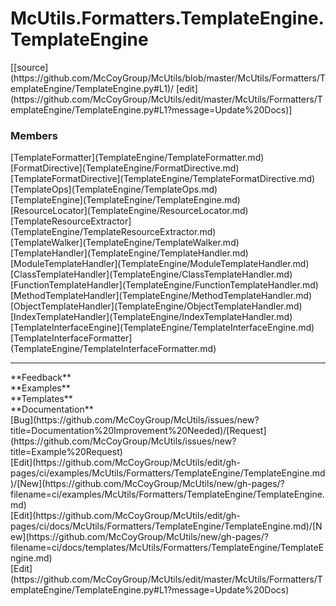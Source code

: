 # <a id="McUtils.Formatters.TemplateEngine.TemplateEngine">McUtils.Formatters.TemplateEngine.TemplateEngine</a> 
<div class="docs-source-link" markdown="1">
[[source](https://github.com/McCoyGroup/McUtils/blob/master/McUtils/Formatters/TemplateEngine/TemplateEngine.py#L1)/
[edit](https://github.com/McCoyGroup/McUtils/edit/master/McUtils/Formatters/TemplateEngine/TemplateEngine.py#L1?message=Update%20Docs)]
</div>
    


### Members
<div class="container alert alert-secondary bg-light">
  <div class="row">
   <div class="col" markdown="1">
[TemplateFormatter](TemplateEngine/TemplateFormatter.md)   
</div>
   <div class="col" markdown="1">
[FormatDirective](TemplateEngine/FormatDirective.md)   
</div>
   <div class="col" markdown="1">
[TemplateFormatDirective](TemplateEngine/TemplateFormatDirective.md)   
</div>
</div>
  <div class="row">
   <div class="col" markdown="1">
[TemplateOps](TemplateEngine/TemplateOps.md)   
</div>
   <div class="col" markdown="1">
[TemplateEngine](TemplateEngine/TemplateEngine.md)   
</div>
   <div class="col" markdown="1">
[ResourceLocator](TemplateEngine/ResourceLocator.md)   
</div>
</div>
  <div class="row">
   <div class="col" markdown="1">
[TemplateResourceExtractor](TemplateEngine/TemplateResourceExtractor.md)   
</div>
   <div class="col" markdown="1">
[TemplateWalker](TemplateEngine/TemplateWalker.md)   
</div>
   <div class="col" markdown="1">
[TemplateHandler](TemplateEngine/TemplateHandler.md)   
</div>
</div>
  <div class="row">
   <div class="col" markdown="1">
[ModuleTemplateHandler](TemplateEngine/ModuleTemplateHandler.md)   
</div>
   <div class="col" markdown="1">
[ClassTemplateHandler](TemplateEngine/ClassTemplateHandler.md)   
</div>
   <div class="col" markdown="1">
[FunctionTemplateHandler](TemplateEngine/FunctionTemplateHandler.md)   
</div>
</div>
  <div class="row">
   <div class="col" markdown="1">
[MethodTemplateHandler](TemplateEngine/MethodTemplateHandler.md)   
</div>
   <div class="col" markdown="1">
[ObjectTemplateHandler](TemplateEngine/ObjectTemplateHandler.md)   
</div>
   <div class="col" markdown="1">
[IndexTemplateHandler](TemplateEngine/IndexTemplateHandler.md)   
</div>
</div>
  <div class="row">
   <div class="col" markdown="1">
[TemplateInterfaceEngine](TemplateEngine/TemplateInterfaceEngine.md)   
</div>
   <div class="col" markdown="1">
[TemplateInterfaceFormatter](TemplateEngine/TemplateInterfaceFormatter.md)   
</div>
   <div class="col" markdown="1">
   
</div>
</div>
</div>













---


<div markdown="1" class="text-secondary">
<div class="container">
  <div class="row">
   <div class="col" markdown="1">
**Feedback**   
</div>
   <div class="col" markdown="1">
**Examples**   
</div>
   <div class="col" markdown="1">
**Templates**   
</div>
   <div class="col" markdown="1">
**Documentation**   
</div>
   <div class="col" markdown="1">
   
</div>
   <div class="col" markdown="1">
   
</div>
   <div class="col" markdown="1">
   
</div>
</div>
  <div class="row">
   <div class="col" markdown="1">
[Bug](https://github.com/McCoyGroup/McUtils/issues/new?title=Documentation%20Improvement%20Needed)/[Request](https://github.com/McCoyGroup/McUtils/issues/new?title=Example%20Request)   
</div>
   <div class="col" markdown="1">
[Edit](https://github.com/McCoyGroup/McUtils/edit/gh-pages/ci/examples/McUtils/Formatters/TemplateEngine/TemplateEngine.md)/[New](https://github.com/McCoyGroup/McUtils/new/gh-pages/?filename=ci/examples/McUtils/Formatters/TemplateEngine/TemplateEngine.md)   
</div>
   <div class="col" markdown="1">
[Edit](https://github.com/McCoyGroup/McUtils/edit/gh-pages/ci/docs/McUtils/Formatters/TemplateEngine/TemplateEngine.md)/[New](https://github.com/McCoyGroup/McUtils/new/gh-pages/?filename=ci/docs/templates/McUtils/Formatters/TemplateEngine/TemplateEngine.md)   
</div>
   <div class="col" markdown="1">
[Edit](https://github.com/McCoyGroup/McUtils/edit/master/McUtils/Formatters/TemplateEngine/TemplateEngine.py#L1?message=Update%20Docs)   
</div>
   <div class="col" markdown="1">
   
</div>
   <div class="col" markdown="1">
   
</div>
   <div class="col" markdown="1">
   
</div>
</div>
</div>
</div>